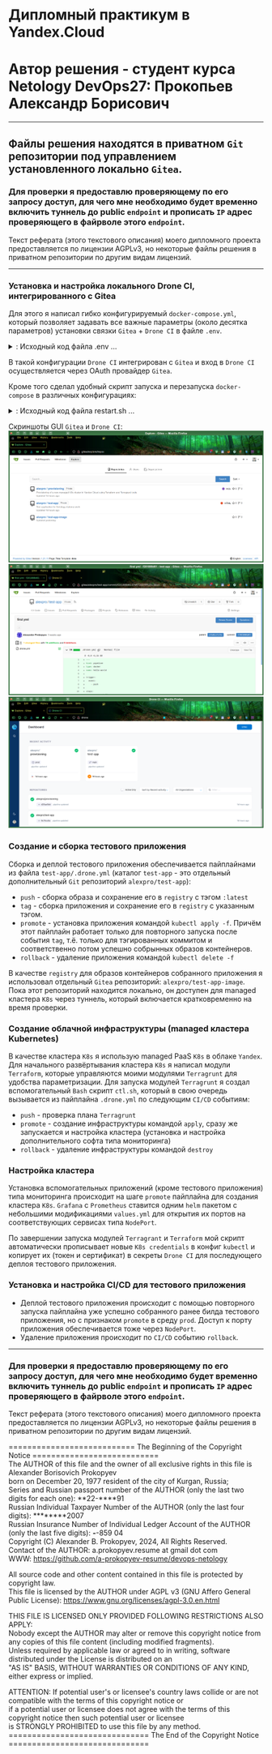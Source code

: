 # Дипломный практикум в Yandex.Cloud
# Автор решения - студент курса Netology DevOps27: Прокопьев Александр Борисович

---

## Файлы решения находятся в приватном `Git` репозитории под управлением установленного локально `Gitea`.

### Для проверки я предоставлю проверяющему по его запросу доступ, для чего мне необходимо будет временно включить туннель до public `endpoint` и прописать `IP` адрес проверяющего в файрволе этого `endpoint`.

Текст реферата (этого текстового описания) моего дипломного проекта предоставляется по лицензии AGPLv3, но некоторые файлы решения в приватном репозитории по другим видам лицензий.

---

### Установка и настройка локального Drone CI, интегрированного с Gitea

Для этого я написал гибко конфигурируемый `docker-compose.yml`, который позволяет задавать все важные параметры (около десятка параметров) установки связки `Gitea` + `Drone CI` в файле `.env`.

<details>
    <summary>: Исходный код файла .env ...  </summary>

```
#=== Gitea:
GITEA_HOST=gitea.<mydomain>.com 
# gitea

GITEA_DOMAIN=${GITEA_HOST}
GITEA_DOMAIN_TRAEFIK=gitea.<mydomain>.com
GITEA_IP=192.168.0.<xxx>
GITEA_INT_PORT=80
GITEA_EXT_PORT=80
GITEA_PORTS="${GITEA_IP}:${GITEA_EXT_PORT}:${GITEA_INT_PORT}"

#GITEA_VERSION=1.22.2
GITEA_VERSION=1.21.11

GITEA_ADMIN_USER=<xxx>

# unused#
ACME_EMAIL=acme@<mydomain>.com


LINODE_TOKEN=<xxx>

#=== Drone:
DRONE_HOST=drone
DRONE_DOMAIN_TRAEFIK=drone.<mydomain>.com
DRONE_DOMAIN=${DRONE_HOST}
DRONE_IP=192.168.0.<xxx>
DRONE_INT_PORT=80
DRONE_EXT_PORT=80
DRONE_PORTS="${DRONE_IP}:${DRONE_EXT_PORT}:${DRONE_INT_PORT}"

#DRONE_VERSION=2.4
DRONE_VERSION=2.24
DRONE_RUNNER_VERSION=1.8.3

DRONE_RPC_SECRET=<xxx>
DRONE_USER_CREATE="username:${GITEA_ADMIN_USER},machine:false,admin:true,token:${DRONE_RPC_SECRET}"

DRONE_GITEA_CLIENT_ID=<xxx>
DRONE_GITEA_CLIENT_SECRET=<xxx>

```

</details>

В такой конфигурации `Drone CI` интегрирован с `Gitea` и вход в `Drone CI` осуществляется через OAuth провайдер `Gitea`.

   
Кроме того сделал удобный скрипт запуска и перезапуска `docker-compose` в различных конфигурациях:
<details>
    <summary>: Исходный код файла restart.sh ...  </summary>

```
#!/bin/bash

Action=$1;

case $Action in
        ( all )
                StopProfiles=" --profile server --profile runner ";
                #Profiles=" --profile server ";
                StartProfiles=" --profile server --profile runner "; # for local runner
        ;;
        ( gitea )
                StopProfiles=" --profile gitea ";
                #Profiles=" --profile server ";
                StartProfiles=" --profile gitea ";
        ;;
esac;

./render_tpl.sh;

docker-compose $StopProfiles down;

/utils/docker/clean_stopped.sh;

docker-compose $StartProfiles up -d;

```

</details>

Скриншоты GUI `Gitea` и `Drone CI`:
![](images/gitea.png)
![](images/gitea_first_commit.png)
![](images/droneci.png)

### Создание и сборка тестового приложения

Сборка и деплой тестового приложения обеспечивается пайплайнами из файла `test-app/.drone.yml` (каталог `test-app` - это отдельный дополнительный `Git` репозиторий `alexpro/test-app`):
* `push` - сборка образа и сохранение его в `registry` с тэгом `:latest`
* `tag` - сборка приложения и сохранение его в `registry` с указанным тэгом.
* `promote` - установка приложения командой `kubectl apply -f`. Причём этот пайплайн работает только для повторного запуска после события `tag`, т.ё. только для тэгированных коммитом и соответственно потом успешно собрынных образов контейнеров.
* `rollback` - удаление приложения командой `kubectl delete -f`

В качестве `registry` для образов контейнеров собранного приложения я использовал отдельный `Gitea` репозиторий:
`alexpro/test-app-image`. Пока этот репозиторий находится локально, он доступен для managed кластера `K8s` через туннель, который включается кратковременно на время проверки.

### Создание облачной инфраструктуры (managed кластера Kubernetes)
В качестве кластера `K8s` я использую managed PaaS `K8s` в облаке `Yandex`.
Для начального развёртывания кластера `K8s` я написал модули `Terraform`, которые управляются моими модулями `Terragrunt` для удобства параметризации. 
Для запуска модулей `Terragrunt` я создал вспомогательный `Bash` скрипт `ctl.sh`, который в свою очередь вызывается из пайплайна `.drone.yml` по следующим `CI/CD` событиям:
* `push` - проверка плана `Terragrunt`
* `promote` - создание инфраструктуры командой `apply`, сразу же запускается и настройка кластера (установка и настройка дополнительного софта типа мониторинга)
* `rollback` - удаление инфраструктуры командой `destroy`

### Настройка кластера
Установка вспомогательных приложений (кроме тестового приложения) типа мониторинга  происходит на шаге `promote` пайплайна для создания кластера `K8s`.
`Grafana` с `Prometheus` ставится одним `helm` пакетом с небольшими модификациями `values.yml` для открытия их портов на соответствующих сервисах типа `NodePort`.

По завершении запуска модулей `Terragrant` и `Terraform` мой скрипт автоматически прописывает новые `K8s credentials` в конфиг `kubectl` и копирует их (токен и сертификат) в секреты `Drone CI` для
последующего  деплоя тестового приложения.

### Установка и настройка CI/CD для тестового приложения

* Деплой тестового приложения происходит с помощью повторного запуска пайплайна уже успешно собранного ранее билда тестового приложения, но с признаком `promote` в среду `prod`. Доступ к порту приложения обеспечивается тоже через `NodePort`.
* Удаление приложения происходит по `CI/CD` событию `rollback`.

---

### Для проверки я предоставлю проверяющему по его запросу доступ, для чего мне необходимо будет временно включить туннель до public `endpoint` и прописать `IP` адрес проверяющего в файрволе этого `endpoint`.

Текст реферата (этого текстового описания) моего дипломного проекта предоставляется по лицензии AGPLv3, но некоторые файлы решения в приватном репозитории по другим видам лицензий.

=========================== The Beginning of the Copyright Notice ===========================  
 The AUTHOR of this file and the owner of all exclusive rights in this file is Alexander Borisovich Prokopyev  
 born on December 20, 1977 resident of the city of Kurgan, Russia;  
 Series and Russian passport number of the AUTHOR (only the last two digits for each one): **22-****91  
 Russian Individual Taxpayer Number of the AUTHOR (only the last four digits): ********2007  
 Russian Insurance Number of Individual Ledger Account of the AUTHOR (only the last five digits): ***-***-859 04  
 Copyright (C) Alexander B. Prokopyev, 2024, All Rights Reserved.  
 Contact of the AUTHOR: a.prokopyev.resume at gmail dot com  
 WWW: https://github.com/a-prokopyev-resume/devops-netology  
  
 All source code and other content contained in this file is protected by copyright law.  
 This file is licensed by the AUTHOR under AGPL v3 (GNU Affero General Public License): https://www.gnu.org/licenses/agpl-3.0.en.html  
  
 THIS FILE IS LICENSED ONLY PROVIDED FOLLOWING RESTRICTIONS ALSO APPLY:  
 Nobody except the AUTHOR may alter or remove this copyright notice from any copies of this file content (including modified fragments).  
 Unless required by applicable law or agreed to in writing, software distributed under the License is distributed on an  
 "AS IS" BASIS, WITHOUT WARRANTIES OR CONDITIONS OF ANY KIND, either express or implied.   
  
 ATTENTION: If potential user's or licensee's country laws collide or are not compatible with the terms of this copyright notice or   
 if a potential user or licensee does not agree with the terms of this copyright notice then such potential user or licensee    
 is STRONGLY PROHIBITED to use this file by any method.  
============================== The End of the Copyright Notice ==============================  